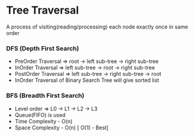 # Tree Traversal
A process of visiting(reading/processing) each node exactly once in same order

### DFS (Depth First Search)
- PreOrder Traversal => root -> left sub-tree -> right sub-tree
- InOrder Traversal => left sub-tree -> root -> right sub-tree
- PostOrder Traversal => left sub-tree -> right sub-tree -> root
- InOrder Traversal of Binary Search Tree will give sorted list

### BFS (Breadth First Search)
- Level order => L0 -> L1 -> L2 -> L3
- Queue(FIFO) is used
- Time Complexity - O(n)
- Space Complexity - O(n) [ O(1) - Best]
